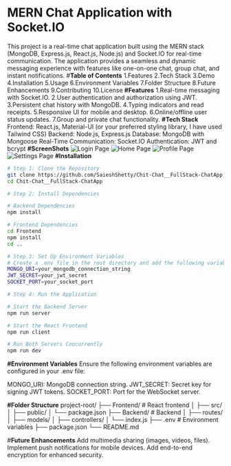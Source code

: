 # MERN Chat Application with Socket.IO
 This project is a real-time chat application built using the MERN stack (MongoDB, Express.js, React.js, Node.js) and Socket.IO for real-time communication. The application provides a seamless and dynamic messaging experience with features like one-on-one chat, group chat, and instant notifications.
#**Table of Contents**
1.Features
2.Tech Stack
3.Demo
4.Installation
5.Usage
6.Environment Variables
7.Folder Structure
8.Future Enhancements
9.Contributing
10.License
**#Features**
1.Real-time messaging with Socket.IO.
2.User authentication and authorization using JWT.
3.Persistent chat history with MongoDB.
4.Typing indicators and read receipts.
5.Responsive UI for mobile and desktop.
6.Online/offline user status updates.
7.Group and private chat functionality.
**#Tech Stack**
Frontend: React.js, Material-UI (or your preferred styling library, I have used Tailwind CSS)
Backend: Node.js, Express.js
Database: MongoDB with Mongoose
Real-Time Communication: Socket.IO
Authentication: JWT and bcrypt
**#ScreenShots**
![Login Page](https://github.com/user-attachments/assets/d51b1cb3-a96d-4537-aa92-17d2720ff724)
![Home Page](https://github.com/user-attachments/assets/ef73ccf4-fce8-47c7-be34-1e65ece88e73)
![Profile Page](https://github.com/user-attachments/assets/1e96bcf2-01af-4672-bc3f-501e2a5c4d46)
![Settings Page](https://github.com/user-attachments/assets/d2715032-94b0-46b6-9d79-5d3bb6df6b9f)
**#Installation**
```bash
# Step 1: Clone the Repository
git clone https://github.com/SaieshShetty/Chit-Chat__FullStack-ChatApp.git
cd Chit-Chat__FullStack-ChatApp

# Step 2: Install Dependencies

# Backend Dependencies
npm install

# Frontend Dependencies
cd Frontend
npm install
cd ..

# Step 3: Set Up Environment Variables
# Create a .env file in the root directory and add the following variables:
MONGO_URI=your_mongodb_connection_string
JWT_SECRET=your_jwt_secret
SOCKET_PORT=your_socket_port

# Step 4: Run the Application

# Start the Backend Server
npm run server

# Start the React Frontend
npm run client

# Run Both Servers Concurrently
npm run dev
```
**#Environment Variables**
Ensure the following environment variables are configured in your .env file:

MONGO_URI: MongoDB connection string.
JWT_SECRET: Secret key for signing JWT tokens.
SOCKET_PORT: Port for the WebSocket server.   

**#Folder Structure**
project-root/
├── Frontend/           # React frontend
│   ├── src/
│   ├── public/
│   └── package.json
├── Backend/           # Backend
│   ├── routes/
│   ├── models/
│   ├── controllers/
│   └── index.js
├── .env              # Environment variables
├── package.json
└── README.md

#**Future Enhancements**
Add multimedia sharing (images, videos, files).
Implement push notifications for mobile devices.
Add end-to-end encryption for enhanced security.
